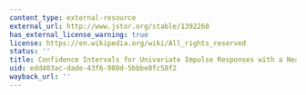 ```yaml
---
content_type: external-resource
external_url: http://www.jstor.org/stable/1392268
has_external_license_warning: true
license: https://en.wikipedia.org/wiki/All_rights_reserved
status: ''
title: Confidence Intervals for Univariate Impulse Responses with a Near Unit Root
uid: edd403ac-dade-43f6-908d-5bbbe0fc58f2
wayback_url: ''
---
```

